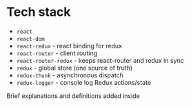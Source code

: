 # Tech stack
* `react`
* `react-dom`
* `react-redux` - react binding for redux
* `react-router` - client routing
* `react-router-redux` - keeps react-router and redux in sync
* `redux` - global store (one source of truth)
* `redux-thunk` - asynchronous dispatch
* `redux-logger` - console log Redux actions/state

Brief explanations and definitions added inside